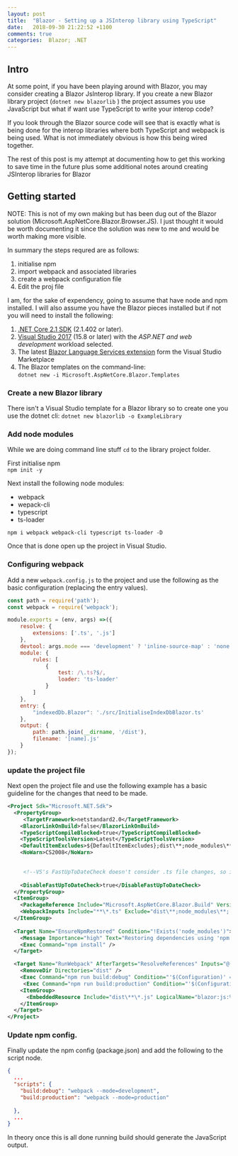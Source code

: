 ```yaml
---
layout: post
title:  "Blazor - Setting up a JSInterop library using TypeScript"
date:   2018-09-30 21:22:52 +1100
comments: true
categories:  Blazor; .NET
---
```

## Intro
At some point, if you have been playing around with Blazor, you may consider creating a Blazor JsInterop library.
If you create a new Blazor library project (`dotnet new blazorlib` ) the project assumes you use JavaScript but what if want use TypeScript to write your interop code?

If you look through the Blazor source code will see that is exactly what is being done for the interop libraries where both TypeScript and webpack is being used. What is not immediately obvious is how this being wired together.

The rest of this post is my attempt at documenting how to get this working to save time in the future plus some additional notes around creating JSInterop libraries for Blazor

## Getting started
NOTE: This is not of my own making but has been dug out of the Blazor solution (Microsoft.AspNetCore.Blazor.Browser.JS). I just thought it would be worth documenting it since the solution was new to me and would be worth making more visible.

In summary the steps requred are as follows:
1. initialise npm
2. import webpack and associated libraries
3. create a webpack configuration file
4. Edit the proj file 

I am, for the sake of expendency, going to assume that have node and npm installed. I will also assume you have the Blazor pieces installed but if not you will need to install the following:
1. [.NET Core 2.1 SDK](https://go.microsoft.com/fwlink/?linkid=873092) (2.1.402 or later).
2. [Visual Studio 2017](https://go.microsoft.com/fwlink/?linkid=873093) (15.8 or later) with the *ASP.NET and web development* workload selected.
3. The latest [Blazor Language Services extension](https://go.microsoft.com/fwlink/?linkid=870389) form the Visual Studio Marketplace
4. The Blazor templates on the command-line:      
``dotnet new -i Microsoft.AspNetCore.Blazor.Templates ``

### Create a new Blazor library
There isn't a Visual Studio template for a Blazor library so to create one you use the dotnet cli:
``` dotnet new blazorlib -o ExampleLibrary ``` 

### Add node modules
While we are doing command line stuff `cd` to the library project folder.

First initialise npm    
`npm init -y`   

Next install the following node modules:
 * webpack
 * wepack-cli
 * typescript
 * ts-loader

 ```npm i webpack webpack-cli typescript ts-loader -D```

Once that is done open up the project in Visual Studio.

### Configuring webpack
Add a new ``` webpack.config.js ``` to the project and use the following as the basic configuration (replacing the entry values).

```JavaScript
const path = require('path');
const webpack = require('webpack');

module.exports = (env, args) =>({
    resolve: {
        extensions: ['.ts', '.js']
    },
    devtool: args.mode === 'development' ? 'inline-source-map' : 'none',
    module: {
        rules: [
            {
                test: /\.ts?$/,
                loader: 'ts-loader'
            }
        ]
    },
    entry: {
        "indexedDb.Blazor": './src/InitialiseIndexDbBlazor.ts'
    },
    output: {
        path: path.join(__dirname, '/dist'),
        filename: '[name].js'
    }
});
```

### update the project file 
Next open the project file and use the following example has a basic guideline for the changes that need to be made.

```xml
<Project Sdk="Microsoft.NET.Sdk">
  <PropertyGroup>
     <TargetFramework>netstandard2.0</TargetFramework>
    <BlazorLinkOnBuild>false</BlazorLinkOnBuild>
    <TypeScriptCompileBlocked>true</TypeScriptCompileBlocked>
    <TypeScriptToolsVersion>Latest</TypeScriptToolsVersion>
    <DefaultItemExcludes>${DefaultItemExcludes};dist\**;node_modules\**</DefaultItemExcludes>
    <NoWarn>CS2008</NoWarn>

    
     <!--VS's FastUpToDateCheck doesn't consider .ts file changes, so it's necessary to disable it to get incremental builds to work correctly (albeit not as fast as if FastUpToDateCheck did work for them)--> 
    
    <DisableFastUpToDateCheck>true</DisableFastUpToDateCheck>
  </PropertyGroup>
  <ItemGroup>
    <PackageReference Include="Microsoft.AspNetCore.Blazor.Build" Version="0.6.0" />
    <WebpackInputs Include="**\*.ts" Exclude="dist\**;node_modules\**; **\*.d.ts" />
  </ItemGroup>
  
  <Target Name="EnsureNpmRestored" Condition="!Exists('node_modules')">
    <Message Importance="high" Text="Restoring dependencies using 'npm'. This may take several minutes..." />
    <Exec Command="npm install" />
  </Target>

  <Target Name="RunWebpack" AfterTargets="ResolveReferences" Inputs="@(WebpackInputs)" Outputs="dist\indexedDb.Blazor.js" DependsOnTargets="EnsureNpmRestored">
    <RemoveDir Directories="dist" />
    <Exec Command="npm run build:debug" Condition="'$(Configuration)' == 'Debug'" />
     <Exec Command="npm run build:production" Condition="'$(Configuration)' != 'Debug'" />
    <ItemGroup>
      <EmbeddedResource Include="dist\**\*.js" LogicalName="blazor:js:%(RecursiveDir)%(Filename)%(Extension)" />
    </ItemGroup>
  </Target>
</Project>
```

### Update npm config.
Finally update the npm config (package.json) and add the following to the script node.
```json
{
  ...
  "scripts": {
    "build:debug": "webpack --mode=development",
    "build:production": "webpack --mode=production"
   
  },
  ...
}
```
In theory once this is all done running build should generate the JavaScript output.

